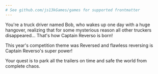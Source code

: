```yaml
---
# See github.com/js13kGames/games for supported frontmatter
---
```

You're a truck driver named Bob, who wakes up one day with a huge hangover, realizing that for some mysterious reason all other truckers disappeared... That's how Captain Reverso is born!

This year's competition theme was Reversed and flawless reversing is Captain Reverso's super power!

Your quest is to park all the trailers on time and safe the world from complete chaos.